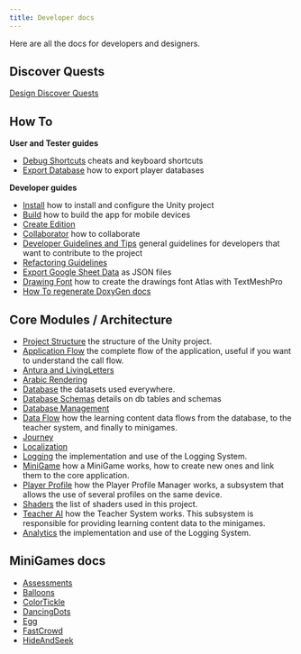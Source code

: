 ```yaml
---
title: Developer docs
---
```

Here are all the docs for developers and designers.

## Discover Quests
[Design Discover Quests](./quest-design/index.md)  

## How To
**User and Tester guides**

- [Debug Shortcuts](how-to/DebugShortcuts.md) cheats and keyboard shortcuts
- [Export Database](how-to/ExportPlayerDatabase.md) how to export player databases

**Developer guides**

- [Install](how-to/INSTALL.md) how to install and configure the Unity project
- [Build](how-to/Build.md) how to build the app for mobile devices
- [Create Edition](how-to/CreateEdition.md)
- [Collaborator](how-to/Collaborator.md) how to collaborate
- [Developer Guidelines and Tips](how-to/DeveloperGuidelines.md) general guidelines for developers that want to contribute to the project
- [Refactoring Guidelines](how-to/RefactoringGuidelines.md)
- [Export Google Sheet Data](how-to/ExportGoogleSheetData.md) as JSON files
- [Drawing Font](how-to/DrawingsFont.md) how to create the drawings font Atlas with TextMeshPro
- [How To regenerate DoxyGen docs](how-to/APIDocsGeneration.md)

## Core Modules / Architecture

- [Project Structure](language-modules/ProjectStructure.md) the structure of the Unity project.
- [Application Flow](language-modules/ApplicationFlow.md) the complete flow of the application, useful if you want to understand the call flow.
- [Antura and LivingLetters](language-modules/AnturaLivingLetters.md)
- [Arabic Rendering](language-modules/ArabicRendering.md)
- [Database](language-modules/Database.md) the datasets used everywhere.
- [Database Schemas](language-modules/DatabaseSchemas.md) details on db tables and schemas
- [Database Management](language-modules/DatabaseManagement.md)
- [Data Flow](language-modules/DataFlow.md) how the learning content data flows from the database, to the teacher system, and finally to minigames.
- [Journey](language-modules/Journey.md)
- [Localization](language-modules/Localization.md)
- [Logging](language-modules/Logging.md) the implementation and use of the Logging System.
- [MiniGame](language-modules/MiniGame.md) how a MiniGame works, how to create new ones and link them to the core application.
- [Player Profile](language-modules/PlayerProfile.md) how the Player Profile Manager works, a subsystem that allows the use of several profiles on the same device.
- [Shaders](language-modules/Shaders.md) the list of shaders used in this project.
- [Teacher AI](language-modules/Teacher.md) how the Teacher System works. This subsystem is responsible for providing learning content data to the minigames.
- [Analytics](language-modules/Analytics.md) the implementation and use of the Logging System.

## MiniGames docs

- [Assessments](language-minigames/Assessments.md)
- [Balloons](language-minigames/Balloons.md)
- [ColorTickle](language-minigames/ColorTickle.md)
- [DancingDots](language-minigames/DancingDots.md)
- [Egg](language-minigames/Egg.md)
- [FastCrowd](language-minigames/FastCrowd.md)
- [HideAndSeek](language-minigames/HideAndSeek.md)
